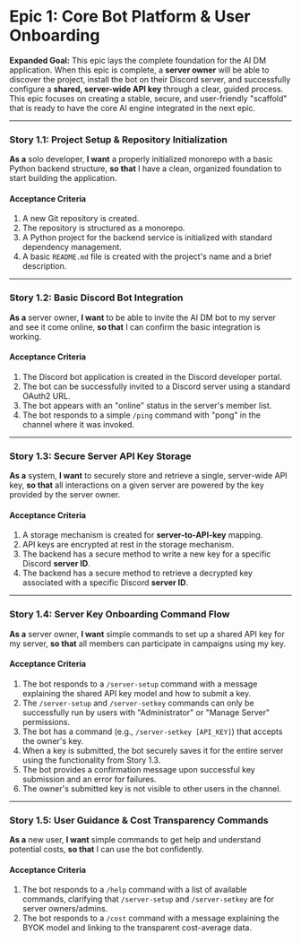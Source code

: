 # Epic 1: Core Bot Platform & User Onboarding

**Expanded Goal:** This epic lays the complete foundation for the AI DM application. When this epic is complete, a **server owner** will be able to discover the project, install the bot on their Discord server, and successfully configure a **shared, server-wide API key** through a clear, guided process. This epic focuses on creating a stable, secure, and user-friendly "scaffold" that is ready to have the core AI engine integrated in the next epic.

---
### Story 1.1: Project Setup & Repository Initialization
**As a** solo developer, **I want** a properly initialized monorepo with a basic Python backend structure, **so that** I have a clean, organized foundation to start building the application.
#### Acceptance Criteria
1. A new Git repository is created.
2. The repository is structured as a monorepo.
3. A Python project for the backend service is initialized with standard dependency management.
4. A basic `README.md` file is created with the project's name and a brief description.

---
### Story 1.2: Basic Discord Bot Integration
**As a** server owner, **I want** to be able to invite the AI DM bot to my server and see it come online, **so that** I can confirm the basic integration is working.
#### Acceptance Criteria
1. The Discord bot application is created in the Discord developer portal.
2. The bot can be successfully invited to a Discord server using a standard OAuth2 URL.
3. The bot appears with an "online" status in the server's member list.
4. The bot responds to a simple `/ping` command with "pong" in the channel where it was invoked.

---
### Story 1.3: Secure Server API Key Storage
**As a** system, **I want** to securely store and retrieve a single, server-wide API key, **so that** all interactions on a given server are powered by the key provided by the server owner.
#### Acceptance Criteria
1. A storage mechanism is created for **server-to-API-key** mapping.
2. API keys are encrypted at rest in the storage mechanism.
3. The backend has a secure method to write a new key for a specific Discord **server ID**.
4. The backend has a secure method to retrieve a decrypted key associated with a specific Discord **server ID**.

---
### Story 1.4: Server Key Onboarding Command Flow
**As a** server owner, **I want** simple commands to set up a shared API key for my server, **so that** all members can participate in campaigns using my key.
#### Acceptance Criteria
1. The bot responds to a `/server-setup` command with a message explaining the shared API key model and how to submit a key.
2. The `/server-setup` and `/server-setkey` commands can only be successfully run by users with "Administrator" or "Manage Server" permissions.
3. The bot has a command (e.g., `/server-setkey [API_KEY]`) that accepts the owner's key.
4. When a key is submitted, the bot securely saves it for the entire server using the functionality from Story 1.3.
5. The bot provides a confirmation message upon successful key submission and an error for failures.
6. The owner's submitted key is not visible to other users in the channel.

---
### Story 1.5: User Guidance & Cost Transparency Commands
**As a** new user, **I want** simple commands to get help and understand potential costs, **so that** I can use the bot confidently.
#### Acceptance Criteria
1. The bot responds to a `/help` command with a list of available commands, clarifying that `/server-setup` and `/server-setkey` are for server owners/admins.
2. The bot responds to a `/cost` command with a message explaining the BYOK model and linking to the transparent cost-average data.
